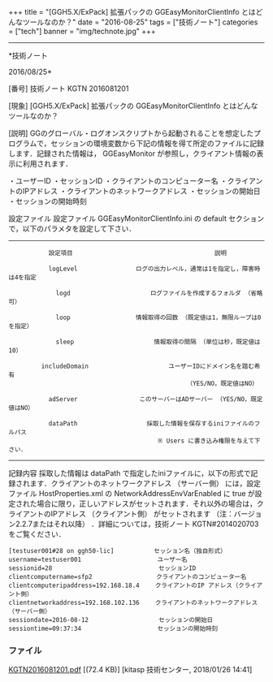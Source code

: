 ﻿+++
title = "[GGH5.X/ExPack] 拡張パックの GGEasyMonitorClientInfo とはどんなツールなのか？"
date = "2016-08-25"
tags = ["技術ノート"]
categories = ["tech"]
banner = "img/technote.jpg"
+++

-----------------------------------------------------------------------------------------------------------------------------

*技術ノート

2016/08/25*


[番号]
技術ノート KGTN 2016081201

[現象]
[GGH5.X/ExPack] 拡張パックの GGEasyMonitorClientInfo
とはどんなツールなのか？

[説明]
GGのグローバル・ログオンスクリプトから起動されることを想定したプログラムで，セッションの環境変数から下記の情報を得て所定のファイルに記録します．記録された情報は，
GGEasyMonitor が参照し，クライアント情報の表示に利用されます．

・ユーザーID
・セッションID
・クライアントのコンピューター名
・クライアントのIPアドレス
・クライアントのネットワークアドレス
・セッションの開始日
・セッションの開始時刻

設定ファイル
設定ファイル GGEasyMonitorClientInfo.ini の default
セクションで，以下のパラメタを設定して下さい．

  ----------------------------------- ----------------------------------------------------
               設定項目                                       説明

               logLevel                ログの出力レベル，通常は1を指定し，障害時は4を指定

                 logd                      ログファイルを作成するフォルダ （省略可）

                 loop                  情報取得の回数 （既定値は1，無限ループは0を指定）

                 sleep                      情報取得の間隔 （単位は秒，既定値は10）

             includeDomain                      ユーザーIDにドメイン名を踏む希有
                                                     （YES/NO，既定値はNO）

               adServer                 このサーバーはADサーバー （YES/NO，既定値はNO）

               dataPath                   採取した情報を保存するiniファイルのフルパス
                                             ※ Users に書き込み権限を与えて下さい．
  ----------------------------------- ----------------------------------------------------

記録内容
採取した情報は dataPath
で指定したiniファイルに，以下の形式で記録されます．クライアントのネットワークアドレス
（サーバー側） には，設定ファイル HostProperties.xml の
NetworkAddressEnvVarEnabled に true
が設定された場合に限り，正しいアドレスがセットされます．それ以外の場合は，クライアントのIPアドレス
（クライアント側） がセットされます
（注：バージョン2.2.7またはそれ以降） ．詳細については，技術ノート
KGTN#2014020703 をご覧ください．

    [testuser001#28 on ggh50-lic] 　　　　　　セッション名（独自形式）
    username=testuser001 　　　　　　　　　　　　ユーザー名
    sessionid=28 　　　　　　　　　　　　　　　　　セッションID
    clientcomputername=sfp2 　　　　　　　　　　クライアントのコンピューター名
    clientcomputeripaddress=192.168.18.4 　　クライアントのIP アドレス（クライアント側）
    clientnetworkaddress=192.168.102.136 　　クライアントのネットワークアドレス（サーバー側）
    sessiondate=2016-08-12 　　　　　　　　　　　セッションの開始日
    sessiontime=09:37:34 　　　　　　　　　　　　セッションの開始時刻


### ファイル

 
 


[KGTN2016081201.pdf](http://techreport.kitasp.net/attachments/download/3919/KGTN2016081201.pdf)
 [(72.4 KB)] [kitasp 技術センター, 2018/01/26
14:41]


 


 

